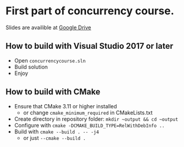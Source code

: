 # First part of concurrency course.

Slides are availible at [Google Drive](https://drive.google.com/file/d/1UA6YsGyvwy9VuBAzAq9drmwaBanJy-td/view?usp=sharing)

## How to build with Visual Studio 2017 or later

* Open `concurrencycourse.sln`
* Build solution
* Enjoy

## How to build with CMake

* Ensure that CMake 3.11 or higher installed
    * or change `cmake_minimum_required` in CMakeLists.txt
* Create directory  in repository folder: `mkdir ~output && cd ~output`
* Configure with `cmake -DCMAKE_BUILD_TYPE=RelWithDebInfo ..`
* Build with `cmake --build . -- -j4`
    * or just `--cmake --build .`
